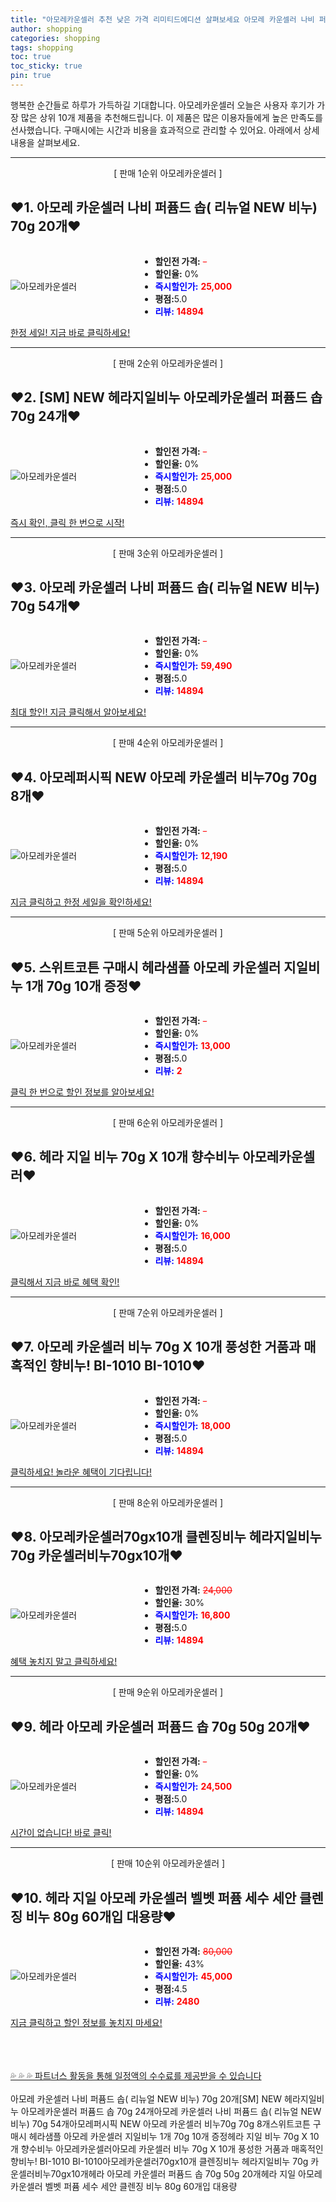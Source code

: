 ```yaml
---
title: "아모레카운셀러 추천 낮은 가격 리미티드에디션 살펴보세요 아모레 카운셀러 나비 퍼퓸드 솝("
author: shopping
categories: shopping
tags: shopping
toc: true
toc_sticky: true
pin: true
---
```

행복한 순간들로 하루가 가득하길 기대합니다. 아모레카운셀러 오늘은 사용자 후기가 가장 많은 상위 10개 제품을 추천해드립니다. 이 제품은 많은 이용자들에게 높은 만족도를 선사했습니다. 구매시에는 시간과 비용을 효과적으로 관리할 수 있어요. 아래에서 상세 내용을 살펴보세요.

---
<p class="toplist" style="margin: 0 auto; display: block; width: fit-content;">[ 판매 1순위 아모레카운셀러 ]</p>

<h2><strong>❤️1. 아모레 카운셀러 나비 퍼퓸드 솝( 리뉴얼 NEW 비누) 70g 20개❤️</strong></h2>

<div style="display: flex; align-items: center;">
    <div style="flex: 0.4;">
        <img src="https://thumbnail10.coupangcdn.com/thumbnails/remote/230x230ex/image/vendor_inventory/a312/b82ce6bd1aa10ca09a84bac803187784b0e2dfd3b6c84d4be64d99518cca.jpg" alt="아모레카운셀러" style="max-width: 100%;">
    </div>
    <div style="flex: 0.6; margin-left: 10px;">
        <ul>
            <li><strong>할인전 가격:</strong> <del style="color: red;">-</del></li>
            <li><strong>할인율:</strong> 0%</li>
            <li><span style='color:blue'><strong>즉시할인가:</strong></span> <span style='color:red'><strong>25,000</strong></span></li>
            <li><strong>평점:</strong>5.0</li>
            <li><span style='color:blue'><strong>리뷰:</strong></span> <span style='color:red'><strong>14894</strong></span></li>
        </ul>
    </div>
</div>
<div class="center">
    <a href="https://selin100587001.github.io?lptag=AF9450613&subid=githubio&pageKey=8207762105&traceid=V0-153&itemId=2774658975&vendorItemId=90624513271" class="myButton">
        한정 세일! 지금 바로 클릭하세요!
    </a>
</div>


---
<p class="toplist" style="margin: 0 auto; display: block; width: fit-content;">[ 판매 2순위 아모레카운셀러 ]</p>

<h2><strong>❤️2. [SM] NEW 헤라지일비누 아모레카운셀러 퍼퓸드 솝 70g 24개❤️</strong></h2>

<div style="display: flex; align-items: center;">
    <div style="flex: 0.4;">
        <img src="https://thumbnail9.coupangcdn.com/thumbnails/remote/230x230ex/image/vendor_inventory/92fa/da97c8226df54a993536edd38a40cfcb7be1bd434c8a65ca7d149e422a1e.jpg" alt="아모레카운셀러" style="max-width: 100%;">
    </div>
    <div style="flex: 0.6; margin-left: 10px;">
        <ul>
            <li><strong>할인전 가격:</strong> <del style="color: red;">-</del></li>
            <li><strong>할인율:</strong> 0%</li>
            <li><span style='color:blue'><strong>즉시할인가:</strong></span> <span style='color:red'><strong>25,000</strong></span></li>
            <li><strong>평점:</strong>5.0</li>
            <li><span style='color:blue'><strong>리뷰:</strong></span> <span style='color:red'><strong>14894</strong></span></li>
        </ul>
    </div>
</div>
<div class="center">
    <a href="https://selin100587001.github.io?lptag=AF9450613&subid=githubio&pageKey=8207762105&traceid=V0-153&itemId=20429710281&vendorItemId=90621790837" class="myButton">
        즉시 확인, 클릭 한 번으로 시작!
    </a>
</div>


---
<p class="toplist" style="margin: 0 auto; display: block; width: fit-content;">[ 판매 3순위 아모레카운셀러 ]</p>

<h2><strong>❤️3. 아모레 카운셀러 나비 퍼퓸드 솝( 리뉴얼 NEW 비누) 70g 54개❤️</strong></h2>

<div style="display: flex; align-items: center;">
    <div style="flex: 0.4;">
        <img src="https://thumbnail9.coupangcdn.com/thumbnails/remote/230x230ex/image/vendor_inventory/2a23/558bc73d106bbd9e285ba53e5281eaade69b824c6a435773b6a9e225145b.jpg" alt="아모레카운셀러" style="max-width: 100%;">
    </div>
    <div style="flex: 0.6; margin-left: 10px;">
        <ul>
            <li><strong>할인전 가격:</strong> <del style="color: red;">-</del></li>
            <li><strong>할인율:</strong> 0%</li>
            <li><span style='color:blue'><strong>즉시할인가:</strong></span> <span style='color:red'><strong>59,490</strong></span></li>
            <li><strong>평점:</strong>5.0</li>
            <li><span style='color:blue'><strong>리뷰:</strong></span> <span style='color:red'><strong>14894</strong></span></li>
        </ul>
    </div>
</div>
<div class="center">
    <a href="https://selin100587001.github.io?lptag=AF9450613&subid=githubio&pageKey=8207762105&traceid=V0-153&itemId=15291639491&vendorItemId=85840482032" class="myButton">
        최대 할인! 지금 클릭해서 알아보세요!
    </a>
</div>


---
<p class="toplist" style="margin: 0 auto; display: block; width: fit-content;">[ 판매 4순위 아모레카운셀러 ]</p>

<h2><strong>❤️4. 아모레퍼시픽 NEW 아모레 카운셀러 비누70g 70g 8개❤️</strong></h2>

<div style="display: flex; align-items: center;">
    <div style="flex: 0.4;">
        <img src="https://thumbnail9.coupangcdn.com/thumbnails/remote/230x230ex/image/vendor_inventory/f7a5/3319e042c3b096dc0a44230b067a94a3060afc385a9fcf7396ca7b0674c8.jpg" alt="아모레카운셀러" style="max-width: 100%;">
    </div>
    <div style="flex: 0.6; margin-left: 10px;">
        <ul>
            <li><strong>할인전 가격:</strong> <del style="color: red;">-</del></li>
            <li><strong>할인율:</strong> 0%</li>
            <li><span style='color:blue'><strong>즉시할인가:</strong></span> <span style='color:red'><strong>12,190</strong></span></li>
            <li><strong>평점:</strong>5.0</li>
            <li><span style='color:blue'><strong>리뷰:</strong></span> <span style='color:red'><strong>14894</strong></span></li>
        </ul>
    </div>
</div>
<div class="center">
    <a href="https://selin100587001.github.io?lptag=AF9450613&subid=githubio&pageKey=8207762105&traceid=V0-153&itemId=2657973395&vendorItemId=90798250838" class="myButton">
        지금 클릭하고 한정 세일을 확인하세요!
    </a>
</div>


---
<p class="toplist" style="margin: 0 auto; display: block; width: fit-content;">[ 판매 5순위 아모레카운셀러 ]</p>

<h2><strong>❤️5. 스위트코튼 구매시 헤라샘플 아모레 카운셀러 지일비누 1개 70g 10개 증정❤️</strong></h2>

<div style="display: flex; align-items: center;">
    <div style="flex: 0.4;">
        <img src="https://thumbnail8.coupangcdn.com/thumbnails/remote/230x230ex/image/vendor_inventory/c9ef/8f503e942dc8c0089b0d35f39abbd6a36984683798e7aa07607dd6e1abc4.jpg" alt="아모레카운셀러" style="max-width: 100%;">
    </div>
    <div style="flex: 0.6; margin-left: 10px;">
        <ul>
            <li><strong>할인전 가격:</strong> <del style="color: red;">-</del></li>
            <li><strong>할인율:</strong> 0%</li>
            <li><span style='color:blue'><strong>즉시할인가:</strong></span> <span style='color:red'><strong>13,000</strong></span></li>
            <li><strong>평점:</strong>5.0</li>
            <li><span style='color:blue'><strong>리뷰:</strong></span> <span style='color:red'><strong>2</strong></span></li>
        </ul>
    </div>
</div>
<div class="center">
    <a href="https://selin100587001.github.io?lptag=AF9450613&subid=githubio&pageKey=8158565673&traceid=V0-153&itemId=23251694965&vendorItemId=90284099273" class="myButton">
        클릭 한 번으로 할인 정보를 알아보세요!
    </a>
</div>


---
<p class="toplist" style="margin: 0 auto; display: block; width: fit-content;">[ 판매 6순위 아모레카운셀러 ]</p>

<h2><strong>❤️6. 헤라 지일 비누 70g X 10개 향수비누 아모레카운셀러❤️</strong></h2>

<div style="display: flex; align-items: center;">
    <div style="flex: 0.4;">
        <img src="https://thumbnail8.coupangcdn.com/thumbnails/remote/230x230ex/image/vendor_inventory/6677/3e5f63560fb0988c66c6ede207b48a42199478de7c0a30485c7bf94ffad2.png" alt="아모레카운셀러" style="max-width: 100%;">
    </div>
    <div style="flex: 0.6; margin-left: 10px;">
        <ul>
            <li><strong>할인전 가격:</strong> <del style="color: red;">-</del></li>
            <li><strong>할인율:</strong> 0%</li>
            <li><span style='color:blue'><strong>즉시할인가:</strong></span> <span style='color:red'><strong>16,000</strong></span></li>
            <li><strong>평점:</strong>5.0</li>
            <li><span style='color:blue'><strong>리뷰:</strong></span> <span style='color:red'><strong>14894</strong></span></li>
        </ul>
    </div>
</div>
<div class="center">
    <a href="https://selin100587001.github.io?lptag=AF9450613&subid=githubio&pageKey=8207762105&traceid=V0-153&itemId=12728599623&vendorItemId=70422416066" class="myButton">
        클릭해서 지금 바로 혜택 확인!
    </a>
</div>


---
<p class="toplist" style="margin: 0 auto; display: block; width: fit-content;">[ 판매 7순위 아모레카운셀러 ]</p>

<h2><strong>❤️7. 아모레 카운셀러 비누 70g X 10개 풍성한 거품과 매혹적인 향비누! BI-1010 BI-1010❤️</strong></h2>

<div style="display: flex; align-items: center;">
    <div style="flex: 0.4;">
        <img src="https://thumbnail6.coupangcdn.com/thumbnails/remote/230x230ex/image/vendor_inventory/1b1f/dfdef1c740ff9007e69753529a2b51c540f0b99379415c7b5b9db7ada70d.png" alt="아모레카운셀러" style="max-width: 100%;">
    </div>
    <div style="flex: 0.6; margin-left: 10px;">
        <ul>
            <li><strong>할인전 가격:</strong> <del style="color: red;">-</del></li>
            <li><strong>할인율:</strong> 0%</li>
            <li><span style='color:blue'><strong>즉시할인가:</strong></span> <span style='color:red'><strong>18,000</strong></span></li>
            <li><strong>평점:</strong>5.0</li>
            <li><span style='color:blue'><strong>리뷰:</strong></span> <span style='color:red'><strong>14894</strong></span></li>
        </ul>
    </div>
</div>
<div class="center">
    <a href="https://selin100587001.github.io?lptag=AF9450613&subid=githubio&pageKey=8207762105&traceid=V0-153&itemId=21092908253&vendorItemId=76554041616" class="myButton">
        클릭하세요! 놀라운 혜택이 기다립니다!
    </a>
</div>


---
<p class="toplist" style="margin: 0 auto; display: block; width: fit-content;">[ 판매 8순위 아모레카운셀러 ]</p>

<h2><strong>❤️8. 아모레카운셀러70gx10개 클렌징비누 헤라지일비누 70g 카운셀러비누70gx10개❤️</strong></h2>

<div style="display: flex; align-items: center;">
    <div style="flex: 0.4;">
        <img src="https://thumbnail6.coupangcdn.com/thumbnails/remote/230x230ex/image/vendor_inventory/bce9/b3d7c7a7a854b01a8c71fb881bbe99384249f4bc9d85ef7bb94e75fa14fd.png" alt="아모레카운셀러" style="max-width: 100%;">
    </div>
    <div style="flex: 0.6; margin-left: 10px;">
        <ul>
            <li><strong>할인전 가격:</strong> <del style="color: red;">24,000</del></li>
            <li><strong>할인율:</strong> 30%</li>
            <li><span style='color:blue'><strong>즉시할인가:</strong></span> <span style='color:red'><strong>16,800</strong></span></li>
            <li><strong>평점:</strong>5.0</li>
            <li><span style='color:blue'><strong>리뷰:</strong></span> <span style='color:red'><strong>14894</strong></span></li>
        </ul>
    </div>
</div>
<div class="center">
    <a href="https://selin100587001.github.io?lptag=AF9450613&subid=githubio&pageKey=8207762105&traceid=V0-153&itemId=17768747202&vendorItemId=90731696900" class="myButton">
        혜택 놓치지 말고 클릭하세요!
    </a>
</div>


---
<p class="toplist" style="margin: 0 auto; display: block; width: fit-content;">[ 판매 9순위 아모레카운셀러 ]</p>

<h2><strong>❤️9. 헤라 아모레 카운셀러 퍼퓸드 솝 70g 50g 20개❤️</strong></h2>

<div style="display: flex; align-items: center;">
    <div style="flex: 0.4;">
        <img src="https://thumbnail7.coupangcdn.com/thumbnails/remote/230x230ex/image/vendor_inventory/bf58/026d209198dcdcffdf092298eccaf74f97594796a5cbf5a5f41d6a352703.jpg" alt="아모레카운셀러" style="max-width: 100%;">
    </div>
    <div style="flex: 0.6; margin-left: 10px;">
        <ul>
            <li><strong>할인전 가격:</strong> <del style="color: red;">-</del></li>
            <li><strong>할인율:</strong> 0%</li>
            <li><span style='color:blue'><strong>즉시할인가:</strong></span> <span style='color:red'><strong>24,500</strong></span></li>
            <li><strong>평점:</strong>5.0</li>
            <li><span style='color:blue'><strong>리뷰:</strong></span> <span style='color:red'><strong>14894</strong></span></li>
        </ul>
    </div>
</div>
<div class="center">
    <a href="https://selin100587001.github.io?lptag=AF9450613&subid=githubio&pageKey=8207762105&traceid=V0-153&itemId=18267180029&vendorItemId=90253064327" class="myButton">
        시간이 없습니다! 바로 클릭!
    </a>
</div>


---
<p class="toplist" style="margin: 0 auto; display: block; width: fit-content;">[ 판매 10순위 아모레카운셀러 ]</p>

<h2><strong>❤️10. 헤라 지일 아모레 카운셀러 벨벳 퍼퓸 세수 세안 클렌징 비누 80g 60개입 대용량❤️</strong></h2>

<div style="display: flex; align-items: center;">
    <div style="flex: 0.4;">
        <img src="https://thumbnail8.coupangcdn.com/thumbnails/remote/230x230ex/image/vendor_inventory/e5c7/536be100bc3cc6f7431d07f0f97a995fc8b468177be579d3c9fee7731e6a.png" alt="아모레카운셀러" style="max-width: 100%;">
    </div>
    <div style="flex: 0.6; margin-left: 10px;">
        <ul>
            <li><strong>할인전 가격:</strong> <del style="color: red;">80,000</del></li>
            <li><strong>할인율:</strong> 43%</li>
            <li><span style='color:blue'><strong>즉시할인가:</strong></span> <span style='color:red'><strong>45,000</strong></span></li>
            <li><strong>평점:</strong>4.5</li>
            <li><span style='color:blue'><strong>리뷰:</strong></span> <span style='color:red'><strong>2480</strong></span></li>
        </ul>
    </div>
</div>
<div class="center">
    <a href="https://selin100587001.github.io?lptag=AF9450613&subid=githubio&pageKey=6671262695&traceid=V0-153&itemId=21215463277&vendorItemId=82387467843" class="myButton">
        지금 클릭하고 할인 정보를 놓치지 마세요!
    </a>
</div>

<br><br><br>[💦 💦 💦 파트너스 활동을 통해 일정액의 수수료를 제공받을 수 있습니다](https://link.coupang.com/a/bcpT2c)<br><br>아모레 카운셀러 나비 퍼퓸드 솝( 리뉴얼 NEW 비누) 70g 20개[SM] NEW 헤라지일비누 아모레카운셀러 퍼퓸드 솝 70g 24개아모레 카운셀러 나비 퍼퓸드 솝( 리뉴얼 NEW 비누) 70g 54개아모레퍼시픽 NEW 아모레 카운셀러 비누70g 70g 8개스위트코튼 구매시 헤라샘플 아모레 카운셀러 지일비누 1개 70g 10개 증정헤라 지일 비누 70g X 10개 향수비누 아모레카운셀러아모레 카운셀러 비누 70g X 10개 풍성한 거품과 매혹적인 향비누! BI-1010 BI-1010아모레카운셀러70gx10개 클렌징비누 헤라지일비누 70g 카운셀러비누70gx10개헤라 아모레 카운셀러 퍼퓸드 솝 70g 50g 20개헤라 지일 아모레 카운셀러 벨벳 퍼퓸 세수 세안 클렌징 비누 80g 60개입 대용량